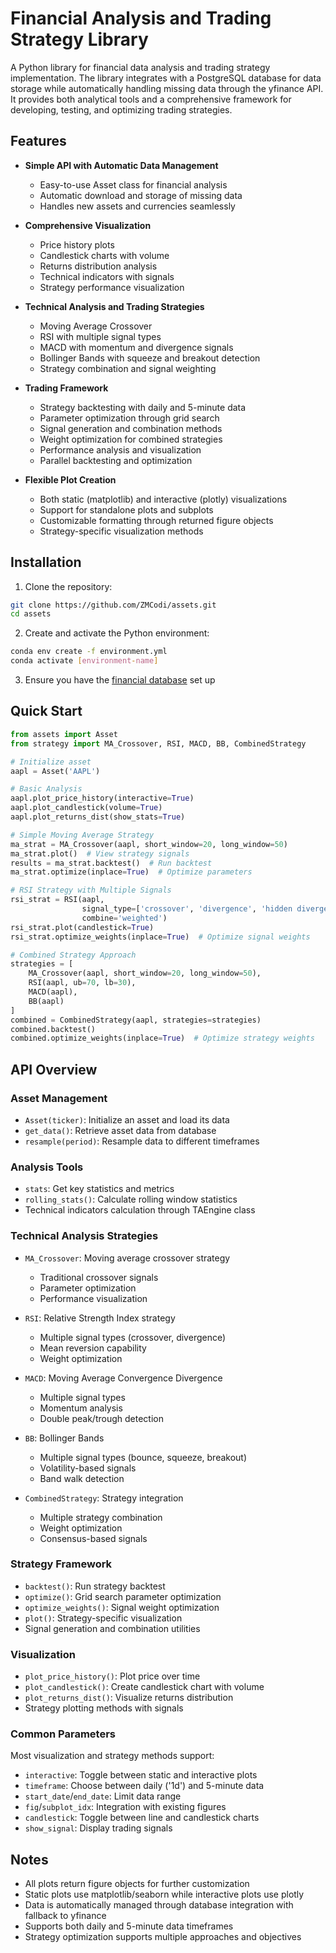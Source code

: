 # Financial Analysis and Trading Strategy Library

A Python library for financial data analysis and trading strategy implementation. The library integrates with a PostgreSQL database for data storage while automatically handling missing data through the yfinance API. It provides both analytical tools and a comprehensive framework for developing, testing, and optimizing trading strategies.

## Features

- **Simple API with Automatic Data Management**
  - Easy-to-use Asset class for financial analysis
  - Automatic download and storage of missing data
  - Handles new assets and currencies seamlessly

- **Comprehensive Visualization**
  - Price history plots
  - Candlestick charts with volume
  - Returns distribution analysis
  - Technical indicators with signals
  - Strategy performance visualization

- **Technical Analysis and Trading Strategies**
  - Moving Average Crossover
  - RSI with multiple signal types
  - MACD with momentum and divergence signals
  - Bollinger Bands with squeeze and breakout detection
  - Strategy combination and signal weighting

- **Trading Framework**
  - Strategy backtesting with daily and 5-minute data
  - Parameter optimization through grid search
  - Signal generation and combination methods
  - Weight optimization for combined strategies
  - Performance analysis and visualization
  - Parallel backtesting and optimization

- **Flexible Plot Creation**
  - Both static (matplotlib) and interactive (plotly) visualizations
  - Support for standalone plots and subplots
  - Customizable formatting through returned figure objects
  - Strategy-specific visualization methods

## Installation

1. Clone the repository:
```bash
git clone https://github.com/ZMCodi/assets.git
cd assets
```

2. Create and activate the Python environment:
```bash
conda env create -f environment.yml
conda activate [environment-name]
```

3. Ensure you have the [financial database](https://github.com/ZMCodi/stock-db) set up

## Quick Start

```python
from assets import Asset
from strategy import MA_Crossover, RSI, MACD, BB, CombinedStrategy

# Initialize asset
aapl = Asset('AAPL')

# Basic Analysis
aapl.plot_price_history(interactive=True)
aapl.plot_candlestick(volume=True)
aapl.plot_returns_dist(show_stats=True)

# Simple Moving Average Strategy
ma_strat = MA_Crossover(aapl, short_window=20, long_window=50)
ma_strat.plot()  # View strategy signals
results = ma_strat.backtest()  # Run backtest
ma_strat.optimize(inplace=True)  # Optimize parameters

# RSI Strategy with Multiple Signals
rsi_strat = RSI(aapl, 
                signal_type=['crossover', 'divergence', 'hidden divergence'],
                combine='weighted')
rsi_strat.plot(candlestick=True)
rsi_strat.optimize_weights(inplace=True)  # Optimize signal weights

# Combined Strategy Approach
strategies = [
    MA_Crossover(aapl, short_window=20, long_window=50),
    RSI(aapl, ub=70, lb=30),
    MACD(aapl),
    BB(aapl)
]
combined = CombinedStrategy(aapl, strategies=strategies)
combined.backtest()
combined.optimize_weights(inplace=True)  # Optimize strategy weights

```

## API Overview

### Asset Management
- `Asset(ticker)`: Initialize an asset and load its data
- `get_data()`: Retrieve asset data from database
- `resample(period)`: Resample data to different timeframes

### Analysis Tools
- `stats`: Get key statistics and metrics
- `rolling_stats()`: Calculate rolling window statistics
- Technical indicators calculation through TAEngine class

### Technical Analysis Strategies
- `MA_Crossover`: Moving average crossover strategy
  - Traditional crossover signals
  - Parameter optimization
  - Performance visualization

- `RSI`: Relative Strength Index strategy
  - Multiple signal types (crossover, divergence)
  - Mean reversion capability
  - Weight optimization

- `MACD`: Moving Average Convergence Divergence
  - Multiple signal types
  - Momentum analysis
  - Double peak/trough detection

- `BB`: Bollinger Bands
  - Multiple signal types (bounce, squeeze, breakout)
  - Volatility-based signals
  - Band walk detection

- `CombinedStrategy`: Strategy integration
  - Multiple strategy combination
  - Weight optimization
  - Consensus-based signals

### Strategy Framework
- `backtest()`: Run strategy backtest
- `optimize()`: Grid search parameter optimization
- `optimize_weights()`: Signal weight optimization
- `plot()`: Strategy-specific visualization
- Signal generation and combination utilities

### Visualization
- `plot_price_history()`: Plot price over time
- `plot_candlestick()`: Create candlestick chart with volume
- `plot_returns_dist()`: Visualize returns distribution
- Strategy plotting methods with signals

### Common Parameters
Most visualization and strategy methods support:
- `interactive`: Toggle between static and interactive plots
- `timeframe`: Choose between daily ('1d') and 5-minute data
- `start_date`/`end_date`: Limit data range
- `fig`/`subplot_idx`: Integration with existing figures
- `candlestick`: Toggle between line and candlestick charts
- `show_signal`: Display trading signals

## Notes

- All plots return figure objects for further customization
- Static plots use matplotlib/seaborn while interactive plots use plotly
- Data is automatically managed through database integration with fallback to yfinance
- Supports both daily and 5-minute data timeframes
- Strategy optimization supports multiple approaches and objectives
